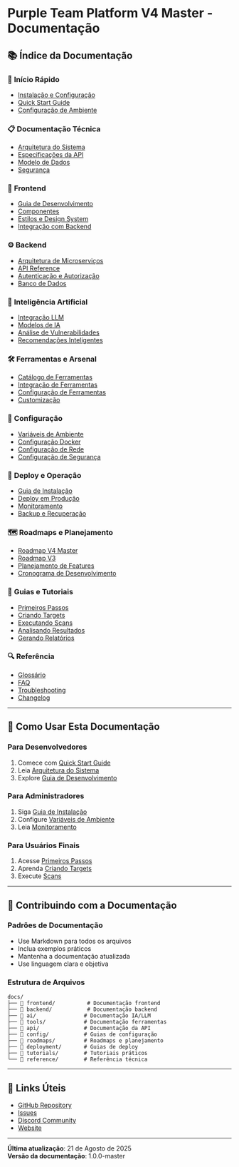 # Purple Team Platform V4 Master - Documentação

## 📚 Índice da Documentação

### 🚀 **Início Rápido**
- [Instalação e Configuração](deployment/installation-guide.md)
- [Quick Start Guide](deployment/quick-start.md)
- [Configuração de Ambiente](config/environment-setup.md)

### 📋 **Documentação Técnica**
- [Arquitetura do Sistema](backend/architecture.md)
- [Especificações da API](api/specifications.md)
- [Modelo de Dados](backend/data-model.md)
- [Segurança](config/security.md)

### 🎨 **Frontend**
- [Guia de Desenvolvimento](frontend/development-guide.md)
- [Componentes](frontend/components.md)
- [Estilos e Design System](frontend/design-system.md)
- [Integração com Backend](frontend/backend-integration.md)

### ⚙️ **Backend**
- [Arquitetura de Microserviços](backend/microservices.md)
- [API Reference](api/reference.md)
- [Autenticação e Autorização](backend/authentication.md)
- [Banco de Dados](backend/database.md)

### 🧠 **Inteligência Artificial**
- [Integração LLM](ai/llm-integration.md)
- [Modelos de IA](ai/models.md)
- [Análise de Vulnerabilidades](ai/vulnerability-analysis.md)
- [Recomendações Inteligentes](ai/recommendations.md)

### 🛠️ **Ferramentas e Arsenal**
- [Catálogo de Ferramentas](tools/tools-arsenal.md)
- [Integração de Ferramentas](tools/integration-guide.md)
- [Configuração de Ferramentas](tools/configuration.md)
- [Customização](tools/customization.md)

### 🔧 **Configuração**
- [Variáveis de Ambiente](config/environment-variables.md)
- [Configuração Docker](config/docker-configuration.md)
- [Configuração de Rede](config/network-configuration.md)
- [Configuração de Segurança](config/security-configuration.md)

### 🚀 **Deploy e Operação**
- [Guia de Instalação](deployment/installation-guide.md)
- [Deploy em Produção](deployment/production-deploy.md)
- [Monitoramento](deployment/monitoring.md)
- [Backup e Recuperação](deployment/backup-recovery.md)

### 🗺️ **Roadmaps e Planejamento**
- [Roadmap V4 Master](roadmaps/v4-master-roadmap.md)
- [Roadmap V3](roadmaps/v3-complete.md)
- [Planejamento de Features](roadmaps/feature-planning.md)
- [Cronograma de Desenvolvimento](roadmaps/development-timeline.md)

### 📖 **Guias e Tutoriais**
- [Primeiros Passos](tutorials/getting-started.md)
- [Criando Targets](tutorials/creating-targets.md)
- [Executando Scans](tutorials/running-scans.md)
- [Analisando Resultados](tutorials/analyzing-results.md)
- [Gerando Relatórios](tutorials/generating-reports.md)

### 🔍 **Referência**
- [Glossário](reference/glossary.md)
- [FAQ](reference/faq.md)
- [Troubleshooting](reference/troubleshooting.md)
- [Changelog](reference/changelog.md)

---

## 🎯 **Como Usar Esta Documentação**

### Para Desenvolvedores
1. Comece com [Quick Start Guide](deployment/quick-start.md)
2. Leia [Arquitetura do Sistema](backend/architecture.md)
3. Explore [Guia de Desenvolvimento](frontend/development-guide.md)

### Para Administradores
1. Siga [Guia de Instalação](deployment/installation-guide.md)
2. Configure [Variáveis de Ambiente](config/environment-variables.md)
3. Leia [Monitoramento](deployment/monitoring.md)

### Para Usuários Finais
1. Acesse [Primeiros Passos](tutorials/getting-started.md)
2. Aprenda [Criando Targets](tutorials/creating-targets.md)
3. Execute [Scans](tutorials/running-scans.md)

---

## 📝 **Contribuindo com a Documentação**

### Padrões de Documentação
- Use Markdown para todos os arquivos
- Inclua exemplos práticos
- Mantenha a documentação atualizada
- Use linguagem clara e objetiva

### Estrutura de Arquivos
```
docs/
├── 📁 frontend/          # Documentação frontend
├── 📁 backend/           # Documentação backend
├── 📁 ai/               # Documentação IA/LLM
├── 📁 tools/            # Documentação ferramentas
├── 📁 api/              # Documentação da API
├── 📁 config/           # Guias de configuração
├── 📁 roadmaps/         # Roadmaps e planejamento
├── 📁 deployment/       # Guias de deploy
├── 📁 tutorials/        # Tutoriais práticos
└── 📁 reference/        # Referência técnica
```

---

## 🔗 **Links Úteis**

- [GitHub Repository](https://github.com/purple-team-platform/v4-master)
- [Issues](https://github.com/purple-team-platform/v4-master/issues)
- [Discord Community](https://discord.gg/purpleteam)
- [Website](https://purpleteam-platform.com)

---

**Última atualização**: 21 de Agosto de 2025  
**Versão da documentação**: 1.0.0-master 